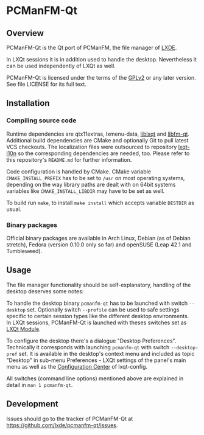 # PCManFM-Qt

## Overview

PCManFM-Qt is the Qt port of PCManFM, the file manager of [LXDE](http://lxde.org).   

In LXQt sessions it is in addition used to handle the desktop. Nevertheless it can be used independently of LXQt as well.   

PCManFM-Qt is licensed under the terms of the [GPLv2](https://www.gnu.org/licenses/gpl-2.0.en.html) or any later version. See file LICENSE for its full text.   

## Installation

### Compiling source code

Runtime dependencies are qtx11extras, lxmenu-data, [liblxqt](https://github.com/lxde/liblxqt) and [libfm-qt](https://github.com/lxde/libfm-qt).   
Additional build dependencies are CMake and optionally Git to pull latest VCS checkouts. The localization files were outsourced to repository [lxqt-l10n](https://github.com/lxde/lxqt-l10n) so the corresponding dependencies are needed, too. Please refer to this repository's `README.md` for further information.   

Code configuration is handled by CMake. CMake variable `CMAKE_INSTALL_PREFIX` has to be set to `/usr` on most operating systems, depending on the way library paths are dealt with on 64bit systems variables like `CMAKE_INSTALL_LIBDIR` may have to be set as well.   

To build run `make`, to install `make install` which accepts variable `DESTDIR` as usual.   

### Binary packages

Official binary packages are available in Arch Linux, Debian (as of Debian stretch), Fedora (version 0.10.0 only so far) and openSUSE (Leap 42.1 and Tumbleweed).   

## Usage

The file manager functionality should be self-explanatory, handling of the desktop deserves some notes:

To handle the desktop binary `pcmanfm-qt` has to be launched with switch `--desktop` set. Optionally switch `--profile` can be used to safe settings specific to certain session types like the different desktop environments.   
In LXQt sessions, PCManFM-Qt is launched with theses switches set as [LXQt Module](https://github.com/lxde/lxqt-session#lxqt-modules).   

To configure the desktop there's a dialogue "Desktop Preferences". Technically it corresponds with launching `pcmanfm-qt` with switch `--desktop-pref` set. It is available in the desktop's context menu and included as topic "Desktop" in sub-menu Preferences - LXQt settings of the panel's main menu as well as the [Configuration Center](https://github.com/lxde/lxqt-config#configuration-center) of lxqt-config.   

All switches (command line options) mentioned above are explained in detail in `man 1 pcmanfm-qt`.   

## Development

Issues should go to the tracker of PCManFM-Qt at https://github.com/lxde/pcmanfm-qt/issues.
